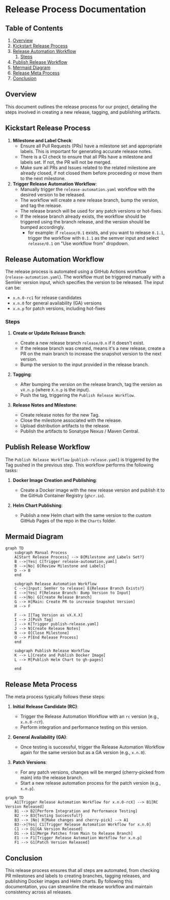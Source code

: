 # Release Process Documentation

## Table of Contents

1. [Overview](#overview)
1. [Kickstart Release Process](#kickstart-release-process)
1. [Release Automation Workflow](#release-automation-workflow)
   1. [Steps](#steps)
1. [Publish Release Workflow](#publish-release-workflow)
1. [Mermaid Diagram](#mermaid-diagram)
1. [Release Meta Process](#release-meta-process)
1. [Conclusion](#conclusion)

## Overview

This document outlines the release process for our project, detailing the steps involved in creating a new release, tagging, and publishing artifacts.

## Kickstart Release Process

1. **Milestone and Label Check**:
   - Ensure all Pull Requests (PRs) have a milestone set and appropriate labels. This is important for generating accurate release notes.
   - There is a CI check to ensure that all PRs have a milestone and labels set. If not, the PR will not be merged.
   - Make sure all PRs and Issues related to the related milestone are already closed, if not closed them before proceeding or move them to the next milestone.
2. **Trigger Release Automation Workflow**:
   - Manually trigger the `release-automation.yaml` workflow with the desired version to be released.
   - The workflow will create a new release branch, bump the version, and tag the release.
   - The release branch will be used for any patch versions or hot-fixes.
   - If the release branch already exists, the workflow should be triggered using the branch release, and the version should be bumped accordingly.
      - for example: if `release/0.1` exists, and you want to release `0.1.1`, trigger the workflow with `0.1.1` as the semver input and select `release/0.1` on "Use workflow from" dropdown.

## Release Automation Workflow

The release process is automated using a GitHub Actions workflow (`release-automation.yaml`). The workflow must be triggered manually with a SemVer version input, which specifies the version to be released. The input can be:
- `x.n.0-rc1` for release candidates
- `x.n.0` for general availability (GA) versions
- `x.n.p` for patch versions, including hot-fixes

### Steps

1. **Create or Update Release Branch**:
   - Create a new release branch `release/0.n` if it doesn't exist.
   - If the release branch was created, means it's a new release, create a PR on the main branch to increase the snapshot version to the next version.
   - Bump the version to the input provided in the release branch.

2. **Tagging**:
   - After bumping the version on the release branch, tag the version as `vX.n.p` (where `X.n.p` is the input).
   - Push the tag, triggering the `Publish Release Workflow`.

3. **Release Notes and Milestone**:
   - Create release notes for the new Tag.
   - Close the milestone associated with the release.
   - Upload distribution artifacts to the release.
   - Publish the artifacts to Sonatype Nexus / Maven Central.

## Publish Release Workflow

The `Publish Release Workflow` (`publish-release.yaml`) is triggered by the Tag pushed in the previous step. This workflow performs the following tasks:

1. **Docker Image Creation and Publishing**:
   - Create a Docker image with the new release version and publish it to the GitHub Container Registry (`ghcr.io`).

2. **Helm Chart Publishing**:
   - Publish a new Helm chart with the same version to the custom GitHub Pages of the repo in the `Charts` folder.

## Mermaid Diagram

```mermaid
graph TD
    subgraph Manual Process
    A[Start Release Process] --> B{Milestone and Labels Set?}
    B -->|Yes| C[Trigger release-automation.yaml]
    B -->|No| D[Review Milestone and Labels]
    D --> B
    end

    subgraph Release Automation Workflow
    C -->|Input: SemVer to release| E{Release Branch Exists?}
    E -->|Yes| F[Release Branch: Bump Version to Input]
    E -->|No| G[Create Release Branch]    
    G --> H[Main: Create PR to increase Snapshot Version]
    H --> F

    F --> I[Tag Version as vX.X.X]
    I --> J[Push Tag]
    J --> K[Trigger publish-release.yaml]
    J --> N[Create Release Notes]
    N --> O[Close Milestone]
    O --> P[End Release Process]
    end

    subgraph Publish Release Workflow
    K --> L[Create and Publish Docker Image]
    L --> M[Publish Helm Chart to gh-pages]
    
    end
```

## Release Meta Process

The meta process typically follows these steps:

1. **Initial Release Candidate (RC)**:
   - Trigger the Release Automation Workflow with an `rc` version (e.g., `x.n.0-rcY`).
   - Perform integration and performance testing on this version.

2. **General Availability (GA)**:
   - Once testing is successful, trigger the Release Automation Workflow again for the same version but as a GA version (e.g., `x.n.0`).

3. **Patch Versions**:
   - For any patch versions, changes will be merged (cherry-picked from main) into the release branch.
   - Start a new release automation process for the patch version (e.g., `x.n.p`).

```mermaid
graph TD
    A1[Trigger Release Automation Workflow for x.n.0-rcX] --> B1[RC Version Released]
    B1 --> B2[Perform Integration and Performance Testing]    
    B2 --> B3{Testing Successful?} 
    B3 --> |No| R[Make changes and cherry-pick] --> A1
    B3-->|Yes| C1[Trigger Release Automation Workflow for x.n.0]
    C1 --> D1[GA Version Released]
    D1 --> E1[Merge Patches from Main to Release Branch]
    E1 --> F1[Trigger Release Automation Workflow for x.n.p]
    F1 --> G1[Patch Version Released]
```

## Conclusion

This release process ensures that all steps are automated, from checking PR milestones and labels to creating branches, tagging releases, and publishing Docker images and Helm charts. By following this documentation, you can streamline the release workflow and maintain consistency across all releases.
